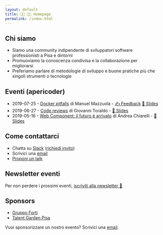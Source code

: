 ```yaml
---
layout: default
title: 👩‍💻 👨‍💻 Homepage
permalink: /index.html
---
```


## Chi siamo

* Siamo una community indipendente di sviluppatori software professionisti a
  Pisa e dintorni
* Promuoviamo la conoscenza condivisa e la collaborazione per migliorarsi
* Preferiamo parlare di metodologie di sviluppo e buone pratiche più che singoli
  strumenti o tecnologie

## Eventi (apericoder)

* 2019-07-25 - [Docker pitfalls](https://www.eventbrite.it/e/biglietti-docker-pitfalls-apericoder-65511932955)
  di Manuel Mazzuola - [✍️ Feedback](https://forms.gle/xer3GpVbW1j2bnyz5) [💾 Slides](https://speakerdeck.com/of/docker-pitfalls)
* 2019-06-27 - [Code reviews](https://www.eventbrite.it/e/biglietti-code-reviews-apericoder-62586522975)
  di Giovanni Toraldo - [💾 Slides](https://speakerdeck.com/gionn/about-code-review-and-bugs)
* 2019-05-16 - [Web Component: il futuro è arrivato](https://www.eventbrite.it/e/biglietti-web-component-il-futuro-e-arrivato-apericoder-60531057021) di Andrea Chiarelli - [💾 Slides](/slides/2019-05-17-web-components.pdf)

## Come contattarci

* Chatta su [Slack](https://montacchiello.slack.com) ([richiedi invito](https://montacchiello-invites.herokuapp.com/))
* Scrivici una [email](mailto:info@montacchiello.dev)
* [Proponi un talk](https://forms.gle/pZEhv3WJjmNcVdHL6)

## Newsletter eventi

Per non perdere i prossimi eventi, [iscriviti alla newsletter 📨](http://eepurl.com/gqRfon).

## Sponsors

* [Gruppo Forti](https://www.gruppoforti.it/)
* [Talent Garden Pisa](https://talentgarden.org/it/campus/italia/pisa/)

Vuoi sponsorizzare un nostro evento? Scrivici una [email](mailto:sponsors@montacchiello.dev).
